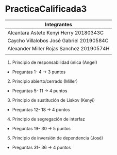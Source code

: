 # PracticaCalificada3

| Integrantes                               |
|-------------------------------------------|
| Alcantara Astete Kenyi Herry  20180343C   |
| Caycho Villalobos José Gabriel 20190584C  |
| Alexander Miller Rojas Sanchez  20190574H |
|                                           |


1. Principio de responsabilidad única (Angel)


* Preguntas 1- 4 → 3 puntos



2. Principio abierto/cerrado  (Miller)

* Preguntas 5- 11 → 4 puntos


3. Principio de sustitución de Liskov  (Kenyi)

* Preguntas 12- 18 → 4 puntos


4. Principio de segregación de interfaz

* Preguntas 19- 30 → 5 puntos


5. Principio de inversión de dependencia (José)

* Preguntas 31- 36 → 4 puntos


